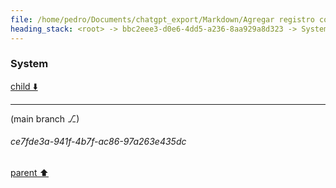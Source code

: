 ```yaml
---
file: /home/pedro/Documents/chatgpt_export/Markdown/Agregar registro con loguru.md
heading_stack: <root> -> bbc2eee3-d0e6-4dd5-a236-8aa929a8d323 -> System
---
```

### System

[child ⬇️](#ce7fde3a-941f-4b7f-ac86-97a263e435dc)

---

(main branch ⎇)
###### ce7fde3a-941f-4b7f-ac86-97a263e435dc
[parent ⬆️](#bbc2eee3-d0e6-4dd5-a236-8aa929a8d323)
